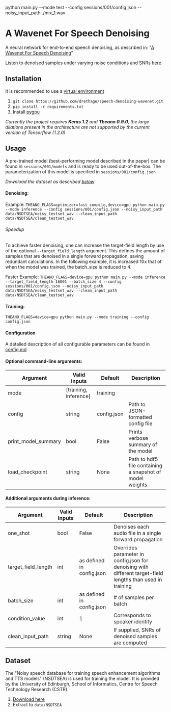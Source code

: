 python main.py --mode test --config sessions/001/config.json --noisy_input_path ./mix_1.wav

A Wavenet For Speech Denoising
====

A neural network for end-to-end speech denoising, as described in: "[A Wavenet For Speech Denoising](https://arxiv.org/abs/1706.07162)"

Listen to denoised samples under varying noise conditions and SNRs [here](http://www.jordipons.me/apps/speech-denoising-wavenet/)

Installation
-----

It is recommended to use a [virtual environment](http://virtualenvwrapper.readthedocs.io/en/latest/install.html)

1. `git clone https://github.com/drethage/speech-denoising-wavenet.git`
2. `pip install -r requirements.txt`
3. Install [pygpu](http://deeplearning.net/software/libgpuarray/installation.html)

*Currently the project requires **Keras 1.2** and **Theano 0.9.0**, the large dilations present in the architecture are not supported by the current version of Tensorflow (1.2.0)*

Usage
-----

A pre-trained model (best-performing model described in the paper) can be found in `sessions/001/models` and is ready to be used out-of-the-box. The parameterization of this model is specified in `sessions/001/config.json`

*Download the dataset as described [below](https://github.com/drethage/speech-denoising-wavenet#dataset)*

#### Denoising:

Example: `THEANO_FLAGS=optimizer=fast_compile,device=gpu python main.py --mode inference --config sessions/001/config.json --noisy_input_path data/NSDTSEA/noisy_testset_wav --clean_input_path data/NSDTSEA/clean_testset_wav`

###### Speedup
To achieve faster denoising, one can increase the target-field length by use of the optional `--target_field_length` argument. This defines the amount of samples that are denoised in a single forward propagation, saving redundant calculations. In the following example, it is increased 10x that of when the model was trained, the batch_size is reduced to 4.

Faster Example: `THEANO_FLAGS=device=gpu python main.py --mode inference --target_field_length 16001 --batch_size 4 --config sessions/001/config.json --noisy_input_path data/NSDTSEA/noisy_testset_wav --clean_input_path data/NSDTSEA/clean_testset_wav`

#### Training:

`THEANO_FLAGS=device=gpu python main.py --mode training --config config.json`

#### Configuration
A detailed description of all configurable parameters can be found in [config.md](https://github.com/drethage/speech-denoising-wavenet/blob/master/config.md)

#### Optional command-line arguments:
Argument | Valid Inputs | Default | Description
-------- | ---- | ------- | -----
mode | [training, inference] | training |
config | string | config.json | Path to JSON-formatted config file
print_model_summary | bool | False | Prints verbose summary of the model
load_checkpoint | string | None | Path to hdf5 file containing a snapshot of model weights

#### Additional arguments during inference:
Argument | Valid Inputs | Default | Description
-------- | ------------ | ------- | -----------
one_shot | bool | False | Denoises each audio file in a single forward propagation
target_field_length | int | as defined in config.json | Overrides parameter in config.json for denoising with different target-field lengths than used in training
batch_size | int | as defined in config.json | # of samples per batch
condition_value | int | 1 | Corresponds to speaker identity
clean_input_path | string | None | If supplied, SNRs of denoised samples are computed

Dataset
-----
The "Noisy speech database for training speech enhancement algorithms and TTS models" (NSDTSEA) is used for training the model. It is provided by the University of Edinburgh, School of Informatics, Centre for Speech Technology Research (CSTR).

1. [Download here](http://datashare.is.ed.ac.uk/handle/10283/1942)
2. Extract to `data/NSDTSEA`